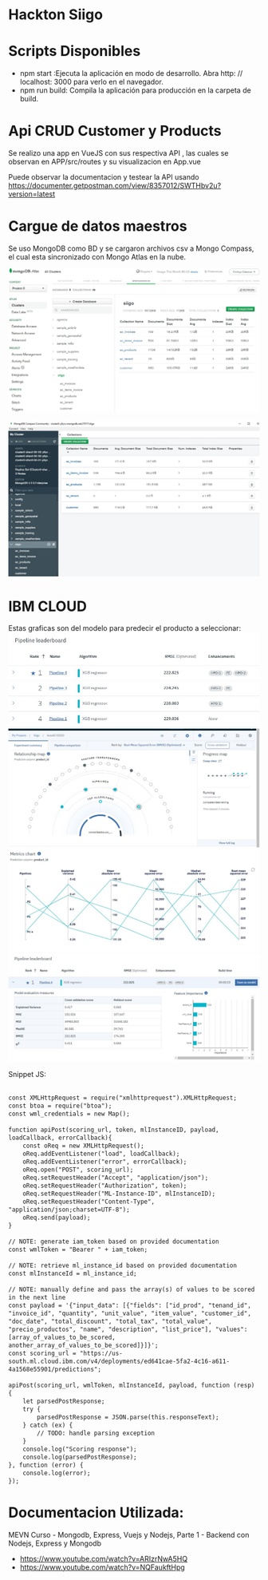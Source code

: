 # Hackton Siigo

# Scripts Disponibles
 - npm start :Ejecuta la aplicación en modo de desarrollo. Abra http: // localhost: 3000 para verlo en el navegador.
 - npm run build: Compila la aplicación para producción en la carpeta de build.

# Api CRUD Customer y Products
Se realizo una app en VueJS con sus respectiva API , las cuales se observan en APP/src/routes y su visualizacion en App.vue

Puede observar la documentacion y testear la API usando https://documenter.getpostman.com/view/8357012/SWTHbv2u?version=latest

# Cargue de datos maestros
Se uso MongoDB como BD y se cargaron archivos csv a Mongo Compass, el cual esta sincronizado con Mongo Atlas en la nube.

![Archivos cargados en Mongo Atlas](https://github.com/cinthylli/Siigo/blob/master/img/cargueDatosMaestrosMongoAtlas.JPG)

![Archivos cargados en Mongo Compass](https://github.com/cinthylli/Siigo/blob/master/img/cargueDatosMaestrosMongoCompass.JPG)

# IBM CLOUD

Estas graficas son del modelo para predecir el producto a seleccionar:
![Calificacion de los modelos generados ](https://github.com/cinthylli/Siigo/blob/master/Modelo/LeaderBoard%20IT1.JPG)
![Mapa Relacion](https://github.com/cinthylli/Siigo/blob/master/Modelo/Mapa%20de%20Relacion%20IT1.JPG)
![Metricas Cuadro Comparativo](https://github.com/cinthylli/Siigo/blob/master/Modelo/Medidas%20ChartIT1.JPG)
![Metricas Estadisticas del Mejor Modelo](https://github.com/cinthylli/Siigo/blob/master/Modelo/Medidas%20Modelo%20IT1.JPG)

Snippet JS:
<pre><code>
const XMLHttpRequest = require("xmlhttprequest").XMLHttpRequest;
const btoa = require("btoa");
const wml_credentials = new Map();

function apiPost(scoring_url, token, mlInstanceID, payload, loadCallback, errorCallback){
	const oReq = new XMLHttpRequest();
	oReq.addEventListener("load", loadCallback);
	oReq.addEventListener("error", errorCallback);
	oReq.open("POST", scoring_url);
	oReq.setRequestHeader("Accept", "application/json");
	oReq.setRequestHeader("Authorization", token);
	oReq.setRequestHeader("ML-Instance-ID", mlInstanceID);
	oReq.setRequestHeader("Content-Type", "application/json;charset=UTF-8");
	oReq.send(payload);
}

// NOTE: generate iam_token based on provided documentation
const wmlToken = "Bearer " + iam_token;

// NOTE: retrieve ml_instance_id based on provided documentation
const mlInstanceId = ml_instance_id;

// NOTE: manually define and pass the array(s) of values to be scored in the next line
const payload = '{"input_data": [{"fields": ["id_prod", "tenand_id", "invoice_id", "quantity", "unit_value", "item_value", "customer_id", "doc_date", "total_discount", "total_tax", "total_value", "precio_productos", "name", "description", "list_price"], "values": [array_of_values_to_be_scored, another_array_of_values_to_be_scored]}]}';
const scoring_url = "https://us-south.ml.cloud.ibm.com/v4/deployments/ed641cae-5fa2-4c16-a611-4a1568e55901/predictions";

apiPost(scoring_url, wmlToken, mlInstanceId, payload, function (resp) {
	let parsedPostResponse;
	try {
		parsedPostResponse = JSON.parse(this.responseText);
	} catch (ex) {
		// TODO: handle parsing exception
	}
	console.log("Scoring response");
	console.log(parsedPostResponse);
}, function (error) {
	console.log(error);
});
</code></pre>
# Documentacion Utilizada:
MEVN Curso - Mongodb, Express, Vuejs y Nodejs, Parte 1 - Backend con Nodejs, Express y Mongodb
- https://www.youtube.com/watch?v=ARIzrNwA5HQ
- https://www.youtube.com/watch?v=NQFaukftHpg
